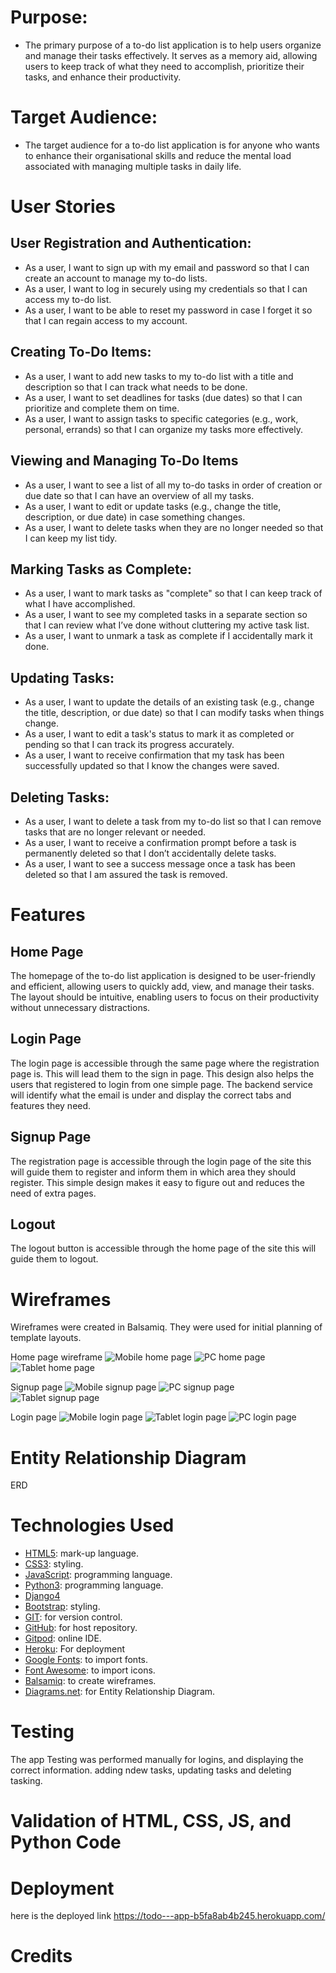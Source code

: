 # Purpose:
- The primary purpose of a to-do list application is to help users organize and manage their tasks effectively. It serves as a memory aid, allowing users to keep track of what they need to accomplish, prioritize their tasks, and enhance their productivity. 

# Target Audience:
- The target audience for a to-do list application is for anyone who wants to enhance their organisational skills and reduce the mental load associated with managing multiple tasks in daily life.

# User Stories

## User Registration and Authentication:
- As a user, I want to sign up with my email and password so that I can create an account to manage my to-do lists.
- As a user, I want to log in securely using my credentials so that I can access my to-do list.
- As a user, I want to be able to reset my password in case I forget it so that I can regain access to my account.

## Creating To-Do Items:
- As a user, I want to add new tasks to my to-do list with a title and description so that I can track what needs to be done.
- As a user, I want to set deadlines for tasks (due dates) so that I can prioritize and complete them on time.
- As a user, I want to assign tasks to specific categories (e.g., work, personal, errands) so that I can organize my tasks more effectively.

## Viewing and Managing To-Do Items
- As a user, I want to see a list of all my to-do tasks in order of creation or due date so that I can have an overview of all my tasks.
- As a user, I want to edit or update tasks (e.g., change the title, description, or due date) in case something changes.
- As a user, I want to delete tasks when they are no longer needed so that I can keep my list tidy.

## Marking Tasks as Complete:
- As a user, I want to mark tasks as "complete" so that I can keep track of what I have accomplished.
- As a user, I want to see my completed tasks in a separate section so that I can review what I’ve done without cluttering my active task list.
- As a user, I want to unmark a task as complete if I accidentally mark it done.

## Updating Tasks:
- As a user, I want to update the details of an existing task (e.g., change the title, description, or due date) so that I can modify tasks when things change.
- As a user, I want to edit a task's status to mark it as completed or pending so that I can track its progress accurately.
- As a user, I want to receive confirmation that my task has been successfully updated so that I know the changes were saved.

## Deleting Tasks:
- As a user, I want to delete a task from my to-do list so that I can remove tasks that are no longer relevant or needed.
- As a user, I want to receive a confirmation prompt before a task is permanently deleted so that I don’t accidentally delete tasks.
- As a user, I want to see a success message once a task has been deleted so that I am assured the task is removed.

# Features

## Home Page
The homepage of the to-do list application is designed to be user-friendly and efficient, allowing users to quickly add, view, and manage their tasks. The layout should be intuitive, enabling users to focus on their productivity without unnecessary distractions.
## Login Page
The login page is accessible through the same page where the registration page is. This will lead them to the sign in page. This design also helps the users that registered to login from one simple page. The backend service will identify what the email is under and display the correct tabs and features they need.
## Signup Page
The registration page is accessible through the login page of the site this will guide them to register and inform them in which area they should register. This simple design makes it easy to figure out and reduces the need of extra pages.
## Logout
The logout button is accessible through the home page of the site this will guide them to logout. 

# Wireframes

Wireframes were created in Balsamiq. They were used for initial planning of template layouts.

Home page wireframe
![Mobile home page](./wireframes/mobile1.png)
![PC home page](./wireframes/pc1.png)
![Tablet home page](./wireframes/tablet1.png)

Signup page
![Mobile signup page](./wireframes/mobile3.png)
![PC signup page](./wireframes/pc3.png)
![Tablet signup page](./wireframes/tablet2.png)

Login page
![Mobile login page](./wireframes/mobile2.png)
![Tablet login page](./wireframes/tablet3.png)
![PC login page](./wireframes/pc2.png)

# Entity Relationship Diagram
ERD


# Technologies Used

- [HTML5](https://www.w3schools.com/html/): mark-up language.
- [CSS3](https://www.w3schools.com/css/): styling.
- [JavaScript](https://www.javascript.com/): programming language.
- [Python3](https://www.python.org/): programming language.
- [Django4](https://www.djangoproject.com/) 
- [Bootstrap](https://getbootstrap.com/): styling.
- [GIT](https://git-scm.com/): for version control.
- [GitHub](https://github.com/users/Ahmed109-eng/projects/2/views/1): for host repository.
- [Gitpod](https://www.gitpod.io/): online IDE.
- [Heroku](https://verify.salesforce.com/v1/verify/): For deployment
- [Google Fonts](): to import fonts.
- [Font Awesome](): to import icons.
- [Balsamiq](): to create wireframes.
- [Diagrams.net](): for Entity Relationship Diagram.


# Testing 
The app Testing was performed manually for logins, and displaying the correct information. adding ndew tasks, updating tasks and deleting tasking.

# Validation of HTML, CSS, JS, and Python Code


# Deployment
here is the deployed link https://todo---app-b5fa8ab4b245.herokuapp.com/
# Credits
